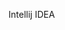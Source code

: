 <span id="title">Intellij IDEA</span>

<div id="body">

<include src="projectSetup/unit-inParent-asPanel.md" boilerplate />
<include src="codeNavigation/unit-inParent-asPanel.md" boilerplate />
<include src="productivityShortcuts/unit-inParent-asPanel.md" boilerplate />
<include src="debuggingBasic/unit-inParent-asPanel.md" boilerplate />
<include src="refactoring/unit-inParent-asPanel.md" boilerplate />

</div>